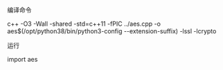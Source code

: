 #####
编译命令

c++ -O3 -Wall -shared -std=c++11 -fPIC  ../aes.cpp -o aes$(/opt/python38/bin/python3-config --extension-suffix) -lssl -lcrypto

运行

import aes
